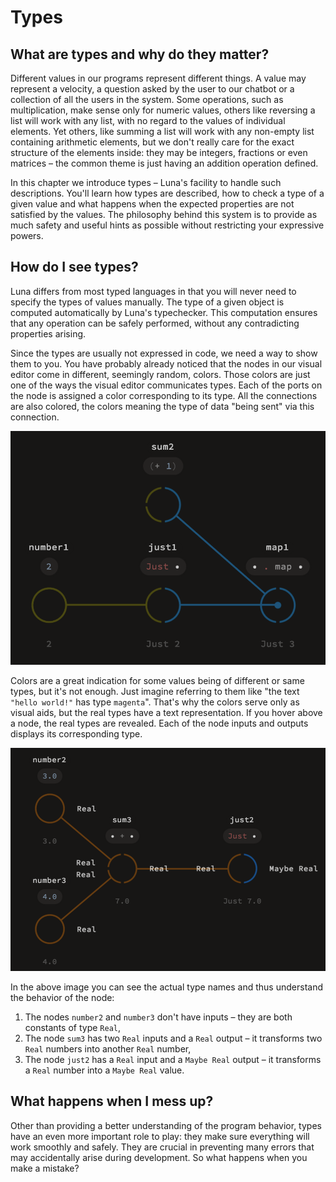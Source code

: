 # Types

## What are types and why do they matter?

Different values in our programs represent different things. A value may represent a velocity, a question asked by the user to our chatbot or a collection of all the users in the system. Some operations, such as multiplication, make sense only for numeric values, others like reversing a list will work with any list, with no regard to the values of individual elements. Yet others, like summing a list will work with any non-empty list containing arithmetic elements, but we don't really care for the exact structure of the elements inside: they may be integers, fractions or even matrices – the common theme is just having an addition operation defined.

In this chapter we introduce types – Luna's facility to handle such descriptions. You'll learn how types are described, how to check a type of a given value and what happens when the expected properties are not satisfied by the values. The philosophy behind this system is to provide as much safety and useful hints as possible without restricting your expressive powers.

## How do I see types?

Luna differs from most typed languages in that you will never need to specify the types of values manually. The type of a given object is computed automatically by Luna's typechecker. This computation ensures that any operation can be safely performed, without any contradicting properties arising.

Since the types are usually not expressed in code, we need a way to show them to you. You have probably already noticed that the nodes in our visual editor come in different, seemingly random, colors. Those colors are just one of the ways the visual editor communicates types. Each of the ports on the node is assigned a color corresponding to its type. All the connections are also colored, the colors meaning the type of data "being sent" via this connection.

![](colorful_graph.png)

Colors are a great indication for some values being of different or same types, but it's not enough. Just imagine referring to them like "the text `"hello world!"` has type `magenta`". That's why the colors serve only as visual aids,   but the real types have a text representation. If you hover above a node, the real types are revealed. Each of the node inputs and outputs displays its corresponding type.

![](graph_with_types.png)

In the above image you can see the actual type names and thus understand the behavior of the node:

1. The nodes `number2` and `number3` don't have inputs – they are both constants of type `Real`,
2. The node `sum3` has two `Real` inputs and a `Real` output – it transforms two `Real` numbers into another `Real` number,
3. The node `just2` has a `Real` input and a `Maybe Real` output – it transforms a `Real` number into a `Maybe Real` value.

## What happens when I mess up?

Other than providing a better understanding of the program behavior, types have an even more important role to play: they make sure everything will work smoothly and safely. They are crucial in preventing many errors that may accidentally arise during development. So what happens when you make a mistake?